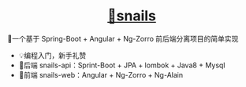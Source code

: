 <h1 align="center"><a href="https://gitee.com/kuzan/snails">🐌snails</a></h1>
🐌一个基于 Spring-Boot + Angular + Ng-Zorro 前后端分离项目的简单实现

- 💡编程入门，新手礼赞
- 🦜后端   snails-api：Sprint-Boot + JPA + lombok + Java8 + Mysql
- 🦚前端 snails-web：Angular + Ng-Zorro + Ng-Alain

